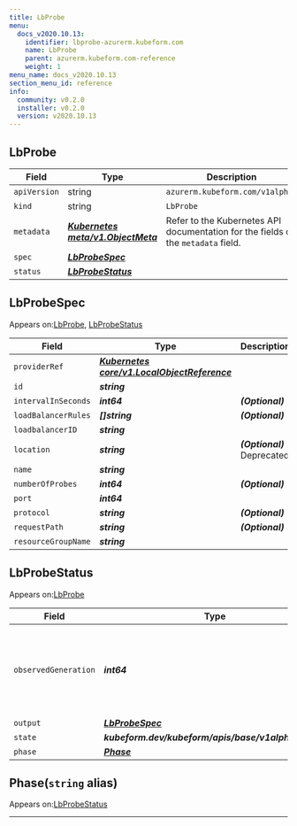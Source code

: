 ```yaml
---
title: LbProbe
menu:
  docs_v2020.10.13:
    identifier: lbprobe-azurerm.kubeform.com
    name: LbProbe
    parent: azurerm.kubeform.com-reference
    weight: 1
menu_name: docs_v2020.10.13
section_menu_id: reference
info:
  community: v0.2.0
  installer: v0.2.0
  version: v2020.10.13
---
```


## LbProbe
| Field | Type | Description |
| ------ | ----- | ----------- |
| `apiVersion` | string | `azurerm.kubeform.com/v1alpha1` |
|    `kind` | string | `LbProbe` |
| `metadata` | ***[Kubernetes meta/v1.ObjectMeta](https://kubernetes.io/docs/reference/generated/kubernetes-api/v1.13/#objectmeta-v1-meta)***|Refer to the Kubernetes API documentation for the fields of the `metadata` field.|
| `spec` | ***[LbProbeSpec](#lbprobespec)***||
| `status` | ***[LbProbeStatus](#lbprobestatus)***||
## LbProbeSpec

Appears on:[LbProbe](#lbprobe), [LbProbeStatus](#lbprobestatus)

| Field | Type | Description |
| ------ | ----- | ----------- |
| `providerRef` | ***[Kubernetes core/v1.LocalObjectReference](https://kubernetes.io/docs/reference/generated/kubernetes-api/v1.13/#localobjectreference-v1-core)***||
| `id` | ***string***||
| `intervalInSeconds` | ***int64***| ***(Optional)*** |
| `loadBalancerRules` | ***[]string***| ***(Optional)*** |
| `loadbalancerID` | ***string***||
| `location` | ***string***| ***(Optional)*** Deprecated|
| `name` | ***string***||
| `numberOfProbes` | ***int64***| ***(Optional)*** |
| `port` | ***int64***||
| `protocol` | ***string***| ***(Optional)*** |
| `requestPath` | ***string***| ***(Optional)*** |
| `resourceGroupName` | ***string***||
## LbProbeStatus

Appears on:[LbProbe](#lbprobe)

| Field | Type | Description |
| ------ | ----- | ----------- |
| `observedGeneration` | ***int64***| ***(Optional)*** Resource generation, which is updated on mutation by the API Server.|
| `output` | ***[LbProbeSpec](#lbprobespec)***| ***(Optional)*** |
| `state` | ***kubeform.dev/kubeform/apis/base/v1alpha1.State***| ***(Optional)*** |
| `phase` | ***[Phase](#phase)***| ***(Optional)*** |
## Phase(`string` alias)

Appears on:[LbProbeStatus](#lbprobestatus)

---

